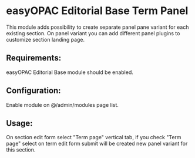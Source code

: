 easyOPAC Editorial Base Term Panel
==========

This module adds possibility to create separate panel pane variant
for each existing section. On panel variant you can add different panel plugins to customize section landing page.

## Requirements:
easyOPAC Editorial Base module should be enabled.

## Configuration:
Enable module on @/admin/modules page list.

## Usage:
On section edit form select "Term page" vertical tab,
if you check "Term page" select on term edit form submit will be created new
panel variant for this section.
